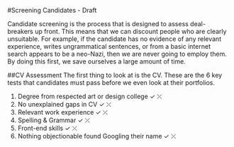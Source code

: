 #Screening Candidates - Draft

Candidate screening is the process that is designed to assess deal-breakers up front. This means that we can discount people who are clearly unsuitable. For example, if the candidate has no evidence of any relevant experience, writes ungrammatical sentences, or from a basic internet search appears to be a neo-Nazi, then we are never going to employ them. By doing this first, we save ourselves a large amount of time.

##CV Assessment
The first thing to look at is the CV. These are the 6 key tests that candidates must pass before we even look at their portfolios.

1. Degree from respected art or design college				✓	⤫
2. No unexplained gaps in CV													✓	⤫ 
3. Relevant work experience														✓	⤫
4. Spelling & Grammar																	✓	⤫
5. Front-end skills																		✓	⤫
6. Nothing objectionable found Googling their name 		✓	⤫

